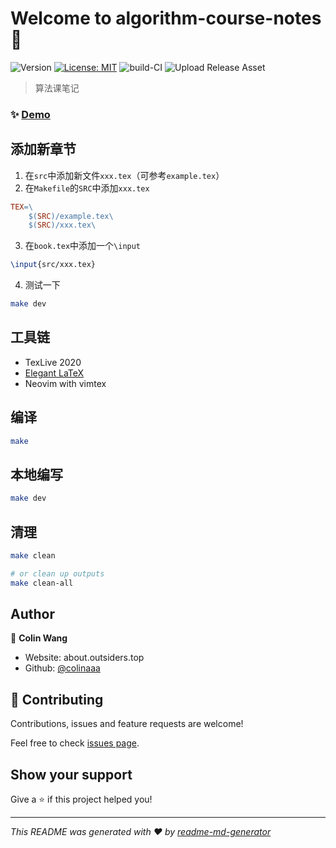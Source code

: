 # Welcome to algorithm-course-notes 👋
![Version](https://img.shields.io/badge/version-1.2.0-blue.svg?cacheSeconds=2592000)
[![License: MIT](https://img.shields.io/badge/License-MIT-yellow.svg)](#)
![build-CI](https://github.com/colinaaa/algorithm-course-notes/workflows/build-CI/badge.svg)
![Upload Release Asset](https://github.com/colinaaa/algorithm-course-notes/workflows/Upload%20Release%20Asset/badge.svg)

> 算法课笔记

### ✨ [Demo](https://github.com/colinaaa/algorithm-course-notes/releases/download/v1.2.0/book.pdf)

## 添加新章节

1. 在`src`中添加新文件`xxx.tex`（可参考`example.tex`）
2. 在`Makefile`的`SRC`中添加`xxx.tex`

```Makefile
TEX=\
	$(SRC)/example.tex\
	$(SRC)/xxx.tex\
```

3. 在`book.tex`中添加一个`\input`

```tex
\input{src/xxx.tex}
```

4. 测试一下

```sh
make dev
```

## 工具链

- TexLive 2020
- [Elegant LaTeX](https://elegantlatex.org/en/)
- Neovim with vimtex

## 编译

```sh
make
```

## 本地编写

```sh
make dev
```

## 清理

```sh
make clean

# or clean up outputs
make clean-all
```

## Author

👤 **Colin Wang**

* Website: about.outsiders.top
* Github: [@colinaaa](https://github.com/colinaaa)

## 🤝 Contributing

Contributions, issues and feature requests are welcome!

Feel free to check [issues page](https://github.com/colinaaa/algorithm-course-notes/issues).

## Show your support

Give a ⭐️ if this project helped you!


***
_This README was generated with ❤️ by [readme-md-generator](https://github.com/kefranabg/readme-md-generator)_
